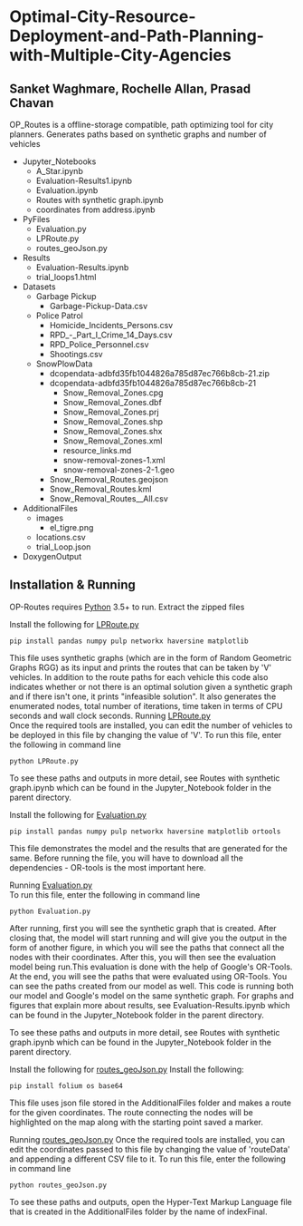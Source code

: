 # Optimal-City-Resource-Deployment-and-Path-Planning-with-Multiple-City-Agencies
## Sanket Waghmare, Rochelle Allan, Prasad Chavan

OP_Routes is a offline-storage compatible, path optimizing tool for city planners. 
Generates paths based on synthetic graphs and number of vehicles 
- Jupyter_Notebooks
    - A_Star.ipynb  
    - Evaluation-Results1.ipynb
    - Evaluation.ipynb
    - Routes with synthetic graph.ipynb
    - coordinates from address.ipynb
- PyFiles
    - Evaluation.py
    - LPRoute.py
    - routes_geoJson.py
- Results
    - Evaluation-Results.ipynb
    - trial_loops1.html
- Datasets
    - Garbage Pickup
        - Garbage-Pickup-Data.csv
    - Police Patrol
        - Homicide_Incidents_Persons.csv
        - RPD_-_Part_I_Crime_14_Days.csv
        - RPD_Police_Personnel.csv
        - Shootings.csv
    - SnowPlowData
        - dcopendata-adbfd35fb1044826a785d87ec766b8cb-21.zip 
        - dcopendata-adbfd35fb1044826a785d87ec766b8cb-21
            - Snow_Removal_Zones.cpg
            - Snow_Removal_Zones.dbf
            - Snow_Removal_Zones.prj
            - Snow_Removal_Zones.shp
            - Snow_Removal_Zones.shx
            - Snow_Removal_Zones.xml
            - resource_links.md
            - snow-removal-zones-1.xml
            - snow-removal-zones-2-1.geo
        - Snow_Removal_Routes.geojson
        - Snow_Removal_Routes.kml
        - Snow_Removal_Routes__All.csv
- AdditionalFiles
    - images
        - el_tigre.png
    - locations.csv
    - trial_Loop.json
- DoxygenOutput




## Installation & Running

OP-Routes requires [Python](https://www.python.org/downloads/)  3.5+ to run.
Extract the zipped files

Install the following for [LPRoute.py](https://github.com/Monty2211/Optimal-City-Resource-Deployment-and-Path-Planning-with-Multiple-City-Agencies/blob/main/PyFiles/LPRoute.py) 
```
pip install pandas numpy pulp networkx haversine matplotlib
```
This file uses synthetic graphs (which are in the form of Random Geometric Graphs RGG) as its input and prints the routes that can be taken by 'V' vehicles. In addition to the route paths for each vehicle this code also indicates whether or not there is an optimal solution given a synthetic graph and if there isn't one, it prints "infeasible solution". 
It also generates the enumerated nodes, total number of iterations, time taken in terms  of CPU seconds and wall clock seconds.
Running [LPRoute.py](https://github.com/Monty2211/Optimal-City-Resource-Deployment-and-Path-Planning-with-Multiple-City-Agencies/blob/main/PyFiles/LPRoute.py)  
Once the required tools are installed, you can edit the number of vehicles to be deployed in this file by changing the value of 'V'.
To run this file, enter the following in command line
```
python LPRoute.py
```
To see these paths and outputs in more detail, see Routes with synthetic graph.ipynb which can be found in the Jupyter_Notebook folder in the parent directory.


Install the following for [Evaluation.py](https://github.com/Monty2211/Optimal-City-Resource-Deployment-and-Path-Planning-with-Multiple-City-Agencies/blob/main/PyFiles/Evaluation.py)

```
pip install pandas numpy pulp networkx haversine matplotlib ortools
```
This file demonstrates the model and the results that are generated for the same. 
Before running the file, you will have to download all the dependencies - OR-tools is the most important here.

Running [Evaluation.py](https://github.com/Monty2211/Optimal-City-Resource-Deployment-and-Path-Planning-with-Multiple-City-Agencies/blob/main/PyFiles/Evaluation.py)  
To run this file, enter the following in command line
```
python Evaluation.py
```
After running, first you will see the synthetic graph that is created. After closing that, the model will start running and will give you the output in the form of another figure, in which you will see the paths that connect all the nodes with their coordinates. After this, you will then see the evaluation model being run.This evaluation is done with the help of Google's OR-Tools. At the end, you will see the paths that were evaluated using OR-Tools. You can see the paths created from our model as well.
This code is running both our model and Google's model on the same synthetic graph.
For graphs and figures that explain more about results, see Evaluation-Results.ipynb which can be found in the Jupyter_Notebook folder in the parent directory.

To see these paths and outputs in more detail, see Routes with synthetic graph.ipynb which can be found in the Jupyter_Notebook folder in the parent directory.


Install the following for [routes_geoJson.py](https://github.com/Monty2211/Optimal-City-Resource-Deployment-and-Path-Planning-with-Multiple-City-Agencies/blob/main/PyFiles/routes_geoJson.py)
Install the following:
```
pip install folium os base64
```
This file uses json file stored in the AdditionalFiles folder and makes a route for the given coordinates. The route connecting the nodes will be highlighted on the map along with the starting point saved a marker. 

Running [routes_geoJson.py](https://github.com/Monty2211/Optimal-City-Resource-Deployment-and-Path-Planning-with-Multiple-City-Agencies/blob/main/PyFiles/routes_geoJson.py)
Once the required tools are installed, you can edit the coordinates passed to this file by changing the value of 'routeData' and appending a different CSV file to it. 
To run this file, enter the following in command line
```
python routes_geoJson.py
```
To see these paths and outputs, open the Hyper-Text Markup Language <html> file that is created in the AdditionalFiles folder by the name of indexFinal.


